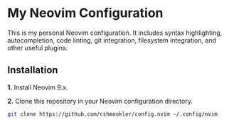# **My Neovim Configuration**

This is my personal Neovim configuration. It includes syntax highlighting, autocompletion, code linting, git integration, filesystem integration, and other useful plugins.

## **Installation**

**1.** Install Neovim 9.x.

**2.** Clone this repository in your Neovim configuration directory.
```bash
git clone https://github.com/cshmookler/config.nvim ~/.config/nvim
```

